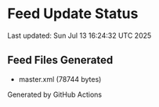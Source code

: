 # Feed Update Status
Last updated: Sun Jul 13 16:24:32 UTC 2025

## Feed Files Generated
- master.xml (78744 bytes)

Generated by GitHub Actions
